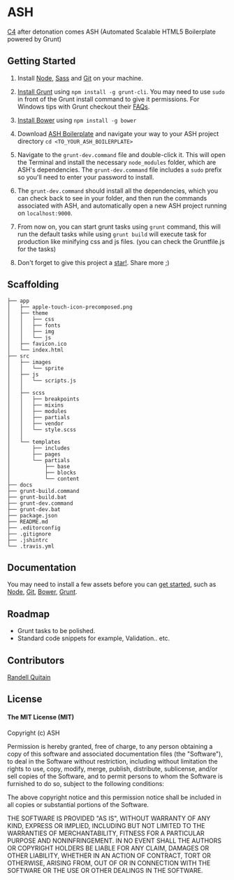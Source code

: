 # ASH

[C4](https://bitbucket.org/jondanao/c4) after detonation comes ASH (Automated Scalable HTML5 Boilerplate powered by Grunt)

## Getting Started

1. Install [Node](http://nodejs.org/), [Sass](http://sass-lang.com/install) and [Git](http://git-scm.com/book/en/Getting-Started-Installing-Git) on your machine.

2. [Install Grunt](http://gruntjs.com/getting-started) using `npm install -g grunt-cli`. You may need to use `sudo` in front of the Grunt install command to give it permissions. For Windows tips with Grunt checkout their [FAQs](http://gruntjs.com/frequently-asked-questions).

3. [Install Bower](http://bower.io/) using `npm install -g bower`

4. Download [ASH Boilerplate](https://github.com/mugetsu/ash/archive/c4-ash.zip) and navigate your way to your ASH project directory `cd <TO_YOUR_ASH_BOILERPLATE>`

5. Navigate to the `grunt-dev.command` file and double-click it. This will open the Terminal and install the necessary `node_modules` folder, which are ASH's dependencies. The `grunt-dev.command` file includes a `sudo` prefix so you'll need to enter your password to install.

6. The `grunt-dev.command` should install all the dependencies, which you can check back to see in your folder, and then run the commands associated with ASH, and automatically open a new ASH project running on `localhost:9000`.

7. From now on, you can start grunt tasks using `grunt` command, this will run the default tasks while using `grunt build` will execute task for production like minifying css and js files. (you can check the Gruntfile.js for the tasks)

8. Don't forget to give this project a [star!](https://github.com/mugetsu/ash/stargazers). Share more ;)

## Scaffolding

````
├── app
│   ├── apple-touch-icon-precomposed.png
│   ├── theme
│   │   ├── css
│   │   ├── fonts
│   │   ├── img
│   │   └── js
│   ├── favicon.ico
│   └── index.html
├── src
│   ├── images
│   │   └── sprite
│   ├── js
│   │   └── scripts.js
│   │
│   ├── scss
│   │	├── breakpoints
│   │	├── mixins
│   │   ├── modules
│   │   ├── partials
│   │   ├── vendor
│   │   └── style.scss
│   │
│   └── templates
│       ├── includes
│       ├── pages
│       └── partials
│           ├── base
│           ├── blocks
│           └── content
├── docs
├── grunt-build.command
├── grunt-build.bat
├── grunt-dev.command
├── grunt-dev.bat
├── package.json
├── README.md
├── .editorconfig
├── .gitignore
├── .jshintrc
└── .travis.yml
````

## Documentation

You may need to install a few assets before you can [get started](https://github.com/mugetsu/ash/blob/master/docs/DOCS.md), such as [Node](http://nodejs.org/), [Git](https://github.com), [Bower](http://bower.io/), [Grunt](http://gruntjs.com/).

## Roadmap

* Grunt tasks to be polished.
* Standard code snippets for example, Validation.. etc.

## Contributors

[Randell Quitain](//github.com/mugetsu)

## License

#### The MIT License (MIT)

Copyright (c) ASH

Permission is hereby granted, free of charge, to any person obtaining a copy of
this software and associated documentation files (the "Software"), to deal in
the Software without restriction, including without limitation the rights to
use, copy, modify, merge, publish, distribute, sublicense, and/or sell copies
of the Software, and to permit persons to whom the Software is furnished to do
so, subject to the following conditions:

The above copyright notice and this permission notice shall be included in all
copies or substantial portions of the Software.

THE SOFTWARE IS PROVIDED "AS IS", WITHOUT WARRANTY OF ANY KIND, EXPRESS OR
IMPLIED, INCLUDING BUT NOT LIMITED TO THE WARRANTIES OF MERCHANTABILITY,
FITNESS FOR A PARTICULAR PURPOSE AND NONINFRINGEMENT. IN NO EVENT SHALL THE
AUTHORS OR COPYRIGHT HOLDERS BE LIABLE FOR ANY CLAIM, DAMAGES OR OTHER
LIABILITY, WHETHER IN AN ACTION OF CONTRACT, TORT OR OTHERWISE, ARISING FROM,
OUT OF OR IN CONNECTION WITH THE SOFTWARE OR THE USE OR OTHER DEALINGS IN THE
SOFTWARE.
